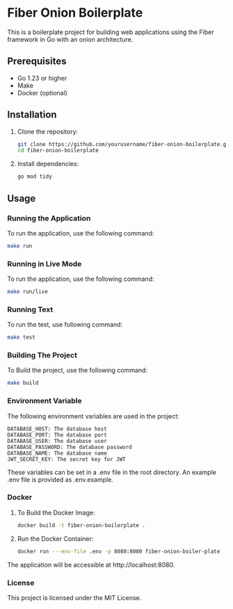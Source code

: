 # Fiber Onion Boilerplate

This is a boilerplate project for building web applications using the Fiber framework in Go with an onion architecture.

## Prerequisites

- Go 1.23 or higher
- Make
- Docker (optional)

## Installation

1. Clone the repository:
    ```sh
    git clone https://github.com/yourusername/fiber-onion-boilerplate.git
    cd fiber-onion-boilerplate
    ```

2. Install dependencies:
    ```sh
    go mod tidy
    ```

## Usage

### Running the Application

To run the application, use the following command:
```sh
make run
```

### Running in Live Mode

To run the application, use the following command:
```sh
make run/live
```

### Running Text
To run the test, use following command:
```sh
make test
```

### Building The Project
To Build the project, use the following command:
```sh
make build
```

### Environment Variable

The following environment variables are used in the project:

```
DATABASE_HOST: The database host
DATABASE_PORT: The database port 
DATABASE_USER: The database user 
DATABASE_PASSWORD: The database password 
DATABASE_NAME: The database name 
JWT_SECRET_KEY: The secret key for JWT 
```

These variables can be set in a .env file in the root directory. An example .env file is provided as .env.example.

### Docker

1. To Build the Docker Image:
    ```sh
    docker build -t fiber-onion-boilerplate .
    ```
2. Run the Docker Container:
    ```sh
    docker run ---env-file .env -p 8080:8080 fiber-onion-boiler-plate
    ```

The application will be accessible at http://localhost:8080.

### License

This project is licensed under the MIT License.
